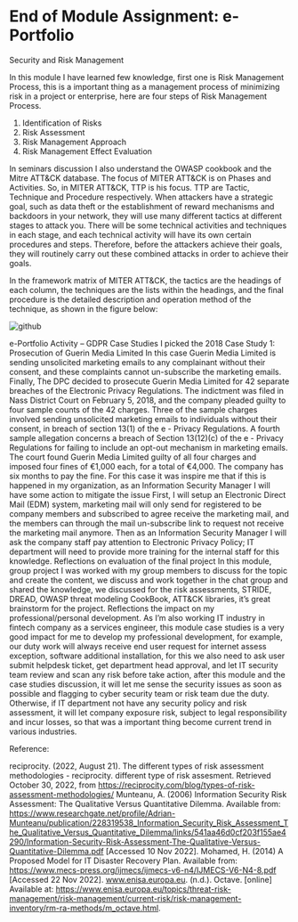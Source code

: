 # End of Module Assignment: e-Portfolio
Security and Risk Management

In this module I have learned few knowledge, first one is Risk Management Process, this is a important thing as a management process of minimizing risk in a project or enterprise, here are four steps of Risk Management Process.
1. Identification of Risks
2. Risk Assessment
3. Risk Management Approach
4. Risk Management Effect Evaluation

In seminars discussion I also understand the OWASP cookbook and the Mitre ATT&CK database.
The focus of MITER ATT&CK is on Phases and Activities. So, in MITER ATT&CK, TTP is his focus. TTP are Tactic, Technique and Procedure respectively. When attackers have a strategic goal, such as data theft or the establishment of reward mechanisms and backdoors in your network, they will use many different tactics at different stages to attack you. There will be some technical activities and techniques in each stage, and each technical activity will have its own certain procedures and steps. Therefore, before the attackers achieve their goals, they will routinely carry out these combined attacks in order to achieve their goals.

In the framework matrix of MITER ATT&CK, the tactics are the headings of each column, the techniques are the lists within the headings, and the final procedure is the detailed description and operation method of the technique, as shown in the figure below:
 
 ![github](https://user-images.githubusercontent.com/119662273/209424835-a69e2789-53e7-47d8-88d6-fde38be70753.jpg)


e-Portfolio Activity – GDPR Case Studies
I picked the 2018 Case Study 1: Prosecution of Guerin Media Limited
In this case Guerin Media Limited is sending unsolicited marketing emails to any complainant without their consent, and these complaints cannot un-subscribe the marketing emails.
Finally, The DPC decided to prosecute Guerin Media Limited for 42 separate breaches of the Electronic Privacy Regulations.
The indictment was filed in Nass District Court on February 5, 2018, and the company pleaded guilty to four sample counts of the 42 charges. Three of the sample charges involved sending unsolicited marketing emails to individuals without their consent, in breach of section 13(1) of the e - Privacy Regulations. A fourth sample allegation concerns a breach of Section 13(12)(c) of the e - Privacy Regulations for failing to include an opt-out mechanism in marketing emails. The court found Guerin Media Limited guilty of all four charges and imposed four fines of €1,000 each, for a total of €4,000. The company has six months to pay the fine.
For this case it was inspire me that if this is happened in my organization, as an Information Security Manager I will have some action to mitigate the issue
First, I will setup an Electronic Direct Mail (EDM) system, marketing mail will only send for registered to be company members and subscribed to agree receive the marketing mail, and the members can through the mail un-subscribe link to request not receive the marketing mail anymore.
Then as an Information Security Manager I will ask the company staff pay attention to Electronic Privacy Policy; IT department will need to provide more training for the internal staff for this knowledge.
Reflections on evaluation of the final project
In this module, group project I was worked with my group members to discuss for the topic and create the content, we discuss and work together in the chat group and shared the knowledge, we discussed for the risk assessments, STRIDE, DREAD, OWASP threat modeling CookBook, ATT&CK libraries, it’s great brainstorm for the project.
Reflections the impact on my professional/personal development.
As I’m also working IT industry in fintech company as a services engineer, this module case studies is a very good impact for me to develop my professional development, for example, our duty work will always receive end user request for internet assess exception, software additional installation, for this we also need to ask user submit helpdesk ticket, get department head approval, and let IT security team review and scan any risk before take action, after this module and the case studies discussion, it will let me sense the security issues as soon as possible and flagging to cyber security team or risk team due the duty.  
Otherwise, if IT department not have any security policy and risk assessment, it will let company exposure risk, subject to legal responsibility and incur losses, so that was a important thing become current trend in various industries.




Reference:

reciprocity. (2022, August 21). The different types of risk assessment methodologies - reciprocity. different type of risk assesment. Retrieved October 30, 2022, from https://reciprocity.com/blog/types-of-risk-assessment-methodologies/
Munteanu, A. (2006) Information Security Risk Assessment: The Qualitative Versus Quantitative Dilemma. Available from: 
https://www.researchgate.net/profile/Adrian-Munteanu/publication/228319538_Information_Security_Risk_Assessment_The_Qualitative_Versus_Quantitative_Dilemma/links/541aa46d0cf203f155ae4290/Information-Security-Risk-Assessment-The-Qualitative-Versus-Quantitative-Dilemma.pdf [Accessed 10 Nov 2022].
Mohamed, H. (2014) A Proposed Model for IT Disaster Recovery Plan. Available from: https://www.mecs-press.org/ijmecs/ijmecs-v6-n4/IJMECS-V6-N4-8.pdf [Accessed 22 Nov 2022]. 
www.enisa.europa.eu. (n.d.). Octave. [online] Available at: https://www.enisa.europa.eu/topics/threat-risk-management/risk-management/current-risk/risk-management-inventory/rm-ra-methods/m_octave.html.


